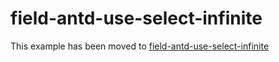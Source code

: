 # field-antd-use-select-infinite

This example has been moved to [field-antd-use-select-infinite](../../../.././field-antd-use-select-infinite)
